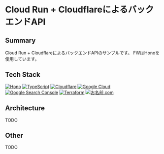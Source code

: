 # Cloud Run + CloudflareによるバックエンドAPI

## Summary

Cloud Run + CloudflareによるバックエンドAPIのサンプルです。
FWはHonoを使用しています。

## Tech Stack

[![Hono](https://img.shields.io/badge/-Hono-000000?style=flat-square&logo=data:image/svg+xml;base64,<BASE64_ENCODED_ICON>&logoColor=white)](https://hono.dev/)
[![TypeScript](https://img.shields.io/badge/-TypeScript-3178C6?style=flat-square&logo=typescript&logoColor=white)](https://www.typescriptlang.org/)
[![Cloudflare](https://img.shields.io/badge/-Cloudflare-F38020?style=flat-square&logo=cloudflare&logoColor=white)](https://www.cloudflare.com/)
[![Google Cloud](https://img.shields.io/badge/-Google%20Cloud-4285F4?style=flat-square&logo=google-cloud&logoColor=white)](https://cloud.google.com/)
[![Google Search Console](https://img.shields.io/badge/-Search%20Console-34A853?style=flat-square&logo=google&logoColor=white)](https://search.google.com/)
[![Terraform](https://img.shields.io/badge/-Terraform-623CE4?style=flat-square&logo=terraform&logoColor=white)](https://www.terraform.io/)
[![お名前.com](https://img.shields.io/badge/-お名前.com-FF5722?style=flat-square&logoColor=white)](https://www.onamae.com/)


## Architecture

TODO

## Other

TODO